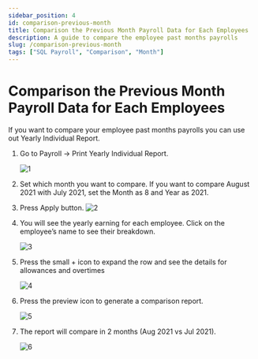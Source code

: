 ```yaml
---
sidebar_position: 4
id: comparison-previous-month
title: Comparison the Previous Month Payroll Data for Each Employees
description: A guide to compare the employee past months payrolls
slug: /comparison-previous-month
tags: ["SQL Payroll", "Comparison", "Month"]
---
```


# Comparison the Previous Month Payroll Data for Each Employees
If you want to compare your employee past months payrolls you can use out Yearly Individual Report.

1. Go to Payroll -> Print Yearly Individual Report.

    ![1](/img/payroll/comparison-previous-month/1.png)

2. Set which month you want to compare. If you want to compare August 2021 with July 2021, set the Month as 8 and Year as 2021. 

3. Press Apply button.
    ![2](/img/payroll/comparison-previous-month/2.png)
    
4. You will see the yearly earning for each employee. Click on the employee’s name to see their breakdown.

    ![3](/img/payroll/comparison-previous-month/3.png)

5. Press the small + icon to expand the row and see the details for allowances and overtimes

    ![4](/img/payroll/comparison-previous-month/4.png)

6. Press the preview icon to generate a comparison report.

    ![5](/img/payroll/comparison-previous-month/5.png)

7. The report will compare in 2 months (Aug 2021 vs Jul 2021).

    ![6](/img/payroll/comparison-previous-month/6.png)
